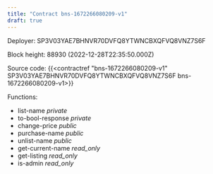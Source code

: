 ```yaml
---
title: "Contract bns-1672266080209-v1"
draft: true
---
```

Deployer: SP3V03YAE7BHNVR70DVFQ8YTWNCBXQFVQ8VNZ7S6F


 



Block height: 88930 (2022-12-28T22:35:50.000Z)

Source code: {{<contractref "bns-1672266080209-v1" SP3V03YAE7BHNVR70DVFQ8YTWNCBXQFVQ8VNZ7S6F bns-1672266080209-v1>}}

Functions:

* list-name _private_
* to-bool-response _private_
* change-price _public_
* purchase-name _public_
* unlist-name _public_
* get-current-name _read_only_
* get-listing _read_only_
* is-admin _read_only_
